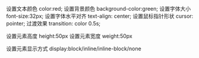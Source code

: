 设置文本颜色 color:red;
设置背景颜色 background-color:green;
设置字体大小 font-size:32px;
设置字体水平对齐 text-align: center;
设置鼠标指针形状 cursor: pointer;
过渡效果  transition: color 0.5s;

设置元素高度 height:50px
设置元素宽度 weight:50px

设置元素显示方式 display:block/inline/inline-block/none